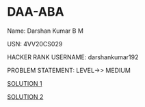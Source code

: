 # DAA-ABA

Name: Darshan Kumar B M

USN: 4VV20CS029

HACKER RANK USERNAME: darshankumar192

PROBLEM STATEMENT: LEVEL->> MEDIUM


[SOLUTION 1](https://github.com/darshankumar192/DAA-ABA/blob/main/Pairs.java)

[SOLUTION 2]()
